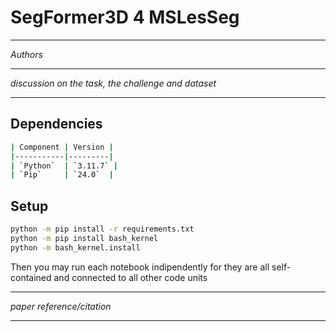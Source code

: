 # SegFormer3D 4 MSLesSeg

---

*Authors*

---

*discussion on the task, the challenge and dataset*

---

## Dependencies

```bash
| Component	| Version |
|-----------|---------|
| `Python`  | `3.11.7` |
| `Pip`		| `24.0`  |
```

## Setup

```bash
python -m pip install -r requirements.txt
python -m pip install bash_kernel
python -m bash_kernel.install
```

Then you may run each notebook indipendently for they are all self-contained and connected to all other code units

---

*paper reference/citation*

---
